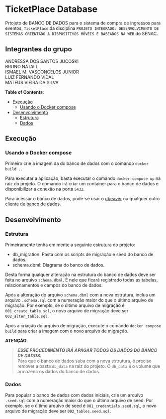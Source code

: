 # TicketPlace Database

Prtojeto de BANCO DE DADOS para o sistema de compra de ingressos para eventos, `TicketPlace` da disciplina `PROJETO INTEGRADO: DESENVOLVIMENTO DE SISTEMAS ORIENTADO A DISPOSITIVOS MÓVEIS E BASEADOS NA WEB` do SENAC.

## Integrantes do grupo

ANDRESSA DOS SANTOS JUCOSKI  
BRUNO NATALI  
ISMAEL M. VASCONCELOS JUNIOR  
LUIZ FERNANDO VIDAL  
MATEUS VIEIRA DA SILVA

**Table of Contents**:

- [Execução](#execução)
  - [Usando o Docker compose](#usando-o-docker-compose)
- [Desenvolvimento](#desenvolvimento)
  - [Estrutura](#estrutura)
  - [Dados](#dados)

## Execução

### Usando o Docker compose

Primeiro crie a imagem da do banco de dados com o comando `docker build .`.  

Para executar a aplicação, basta executar o comando `docker-compose up` na raiz do projeto. O comando irá criar um container para o banco de dados e disponibilizar a conexão na porta `5432`.  

Para acessar o banco de dados, pode-se usar o [dbeaver](https://dbeaver.io/) ou qualquer outro cliente de banco de dados.  

## Desenvolvimento

### Estrutura

Primeiramente tenha em mente a seguinte estrutura do projeto:

- db_migration: Pasta com os scripts de migração e seed do banco de dados.
- schema.dbml: Diagrama do banco de dados.

Desta forma qualquer alteração na estrutura do banco de dados deve ser feita no arquivo `schema.dbml`. É nele que ficará registrado todas as tabelas, relacionamentos e campos do banco de dados.  

Após a alteração do arquivo `schema.dbml` com a nova estrutura, inclua um arquivo `.schema.sql` com a numeração maior do que o último arquivo de migração. Por exemplo, se o último arquivo de migração é `001_create_table.sql`, o novo arquivo de migração deve ser `002_alter_table.sql`.  

Após a criação do arquivo de migração, execute o comando `docker compose build` para criar a imagem com o novo arquivo de migração.  

**ATENÇÃO**:

> _**ESSE PROCEDIMENTO IRÁ APAGAR TODOS OS DADOS DO BANCO DE DADOS.**_  
> Para que o banco de dados suba com a nova estrutura, é preciso remover a pasta `db_data` na raiz do projeto. O `db_data` é o volume que armazena os dados do banco de dados.

### Dados

Para popular o banco de dados com dados iniciais, crie um arquivo `.seed.sql` com a numeração maior do que o último arquivo de seed. Por exemplo, se o último arquivo de seed é `001_credentials.seed.sql`, o novo arquivo de migração deve ser `002_tables.seed.sql`.
